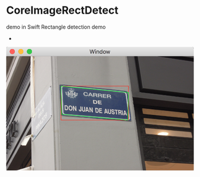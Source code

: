 # CoreImageRectDetect

demo in Swift
Rectangle detection demo

- 

![RectDetect Image](https://github.com/frcocoatst/CoreImageRectDetect/blob/master/rect.png)
